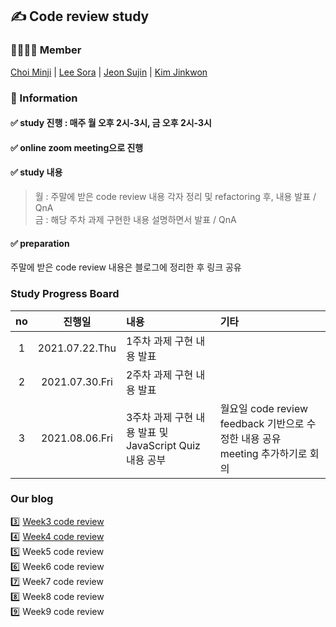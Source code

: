 ## ✍ Code review study

### 👨‍👩‍👦‍👦 Member
[Choi Minji](https://github.com/CoRoRo10?tab=repositories) | 
[Lee Sora](https://github.com/soralee2821) |
[Jeon Sujin](https://github.com/soozynn) |
[Kim Jinkwon](https://github.com/beginner-jk)
  
  
### 📣 Information
#### ✅ study 진행 : 매주 월 오후 2시-3시, 금 오후 2시-3시  
#### ✅ online zoom meeting으로 진행  
#### ✅ study 내용
>  월 : 주말에 받은 code review 내용 각자 정리 및 refactoring 후, 내용 발표 / QnA  
>  금 : 해당 주차 과제 구현한 내용 설명하면서 발표 / QnA   
 
#### ✅ preparation
주말에 받은 code review 내용은 블로그에 정리한 후 링크 공유
  
  
### Study Progress Board
|no|진행일|내용|기타|             
|:---:|:---:|:---|:---|      
|1|2021.07.22.Thu|1주차 과제 구현 내용 발표||    
|2|2021.07.30.Fri|2주차 과제 구현 내용 발표||     
|3|2021.08.06.Fri|3주차 과제 구현 내용 발표 및 JavaScript Quiz 내용 공부|월요일 code review feedback 기반으로 수정한 내용 공유 meeting 추가하기로 회의|
  
  
### Our blog
3️⃣ [Week3 code review](./Week3)  
4️⃣ [Week4 code review](./Week4)  
5️⃣ Week5 code review  
6️⃣ Week6 code review  
7️⃣ Week7 code review  
8️⃣ Week8 code review  
9️⃣ Week9 code review  
